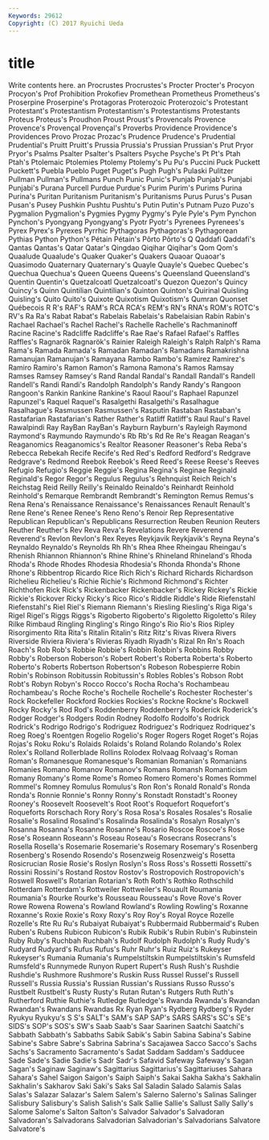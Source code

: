 ```yaml
---
Keywords: 29612 
Copyright: (C) 2017 Ryuichi Ueda
---
```


# title

Write contents here.
an Procrustes Procrustes's Procter Procter's Procyon Procyon's Prof Prohibition Prokofiev
Promethean Prometheus Prometheus's Proserpine Proserpine's Protagoras Proterozoic Proterozoic's Protestant Protestant's
Protestantism Protestantism's Protestantisms Protestants Proteus Proteus's Proudhon Proust Proust's Provencals
Provence Provence's Provençal Provençal's Proverbs Providence Providence's Providences Provo Prozac
Prozac's Prudence Prudence's Prudential Prudential's Pruitt Pruitt's Prussia Prussia's Prussian
Prussian's Prut Pryor Pryor's Psalms Psalter Psalter's Psalters Psyche Psyche's
Pt Pt's Ptah Ptah's Ptolemaic Ptolemies Ptolemy Ptolemy's Pu Pu's
Puccini Puck Puckett Puckett's Puebla Pueblo Puget Puget's Pugh Pugh's
Pulaski Pulitzer Pullman Pullman's Pullmans Punch Punic Punic's Punjab Punjab's
Punjabi Punjabi's Purana Purcell Purdue Purdue's Purim Purim's Purims Purina
Purina's Puritan Puritanism Puritanism's Puritanisms Purus Purus's Pusan Pusan's Pusey
Pushkin Pushtu Pushtu's Putin Putin's Putnam Puzo Puzo's Pygmalion Pygmalion's
Pygmies Pygmy Pygmy's Pyle Pyle's Pym Pynchon Pynchon's Pyongyang Pyongyang's
Pyotr Pyotr's Pyrenees Pyrenees's Pyrex Pyrex's Pyrexes Pyrrhic Pythagoras Pythagoras's
Pythagorean Pythias Python Python's Pétain Pétain's Pôrto Pôrto's Q Qaddafi
Qaddafi's Qantas Qantas's Qatar Qatar's Qingdao Qiqihar Qiqihar's Qom Qom's
Quaalude Quaalude's Quaker Quaker's Quakers Quaoar Quaoar's Quasimodo Quaternary Quaternary's
Quayle Quayle's Quebec Quebec's Quechua Quechua's Queen Queens Queens's Queensland
Queensland's Quentin Quentin's Quetzalcoatl Quetzalcoatl's Quezon Quezon's Quincy Quincy's Quinn
Quintilian Quintilian's Quinton Quinton's Quirinal Quisling Quisling's Quito Quito's Quixote
Quixotism Quixotism's Qumran Quonset Québecois R R's RAF's RAM's RCA
RCA's REM's RN's RNA's ROM's ROTC's RV's Ra Ra's Rabat
Rabat's Rabelais Rabelais's Rabelaisian Rabin Rabin's Rachael Rachael's Rachel Rachel's
Rachelle Rachelle's Rachmaninoff Racine Racine's Radcliffe Radcliffe's Rae Rae's Rafael
Rafael's Raffles Raffles's Ragnarök Ragnarök's Rainier Raleigh Raleigh's Ralph Ralph's
Rama Rama's Ramada Ramada's Ramadan Ramadan's Ramadans Ramakrishna Ramanujan Ramanujan's
Ramayana Rambo Rambo's Ramirez Ramirez's Ramiro Ramiro's Ramon Ramon's Ramona
Ramona's Ramos Ramsay Ramses Ramsey Ramsey's Rand Randal Randal's Randall
Randall's Randell Randell's Randi Randi's Randolph Randolph's Randy Randy's Rangoon
Rangoon's Rankin Rankine Rankine's Raoul Raoul's Raphael Rapunzel Rapunzel's Raquel
Raquel's Rasalgethi Rasalgethi's Rasalhague Rasalhague's Rasmussen Rasmussen's Rasputin Rastaban Rastaban's
Rastafarian Rastafarian's Rather Rather's Ratliff Ratliff's Raul Raul's Ravel Rawalpindi
Ray RayBan RayBan's Rayburn Rayburn's Rayleigh Raymond Raymond's Raymundo Raymundo's
Rb Rb's Rd Re Re's Reagan Reagan's Reaganomics Reaganomics's Realtor
Reasoner Reasoner's Reba Reba's Rebecca Rebekah Recife Recife's Red Red's
Redford Redford's Redgrave Redgrave's Redmond Reebok Reebok's Reed Reed's Reese
Reese's Reeves Refugio Refugio's Reggie Reggie's Regina Regina's Reginae Reginald
Reginald's Regor Regor's Regulus Regulus's Rehnquist Reich Reich's Reichstag Reid
Reilly Reilly's Reinaldo Reinaldo's Reinhardt Reinhold Reinhold's Remarque Rembrandt Rembrandt's
Remington Remus Remus's Rena Rena's Renaissance Renaissance's Renaissances Renault Renault's
Rene Rene's Renee Renee's Reno Reno's Renoir Rep Representative Republican
Republican's Republicans Resurrection Reuben Reunion Reuters Reuther Reuther's Rev Reva
Reva's Revelations Revere Reverend Reverend's Revlon Revlon's Rex Reyes Reykjavik
Reykjavik's Reyna Reyna's Reynaldo Reynaldo's Reynolds Rh Rh's Rhea Rhee
Rheingau Rheingau's Rhenish Rhiannon Rhiannon's Rhine Rhine's Rhineland Rhineland's Rhoda
Rhoda's Rhode Rhodes Rhodesia Rhodesia's Rhonda Rhonda's Rhone Rhone's Ribbentrop
Ricardo Rice Rich Rich's Richard Richards Richardson Richelieu Richelieu's Richie
Richie's Richmond Richmond's Richter Richthofen Rick Rick's Rickenbacker Rickenbacker's Rickey
Rickey's Rickie Rickie's Rickover Ricky Ricky's Rico Rico's Riddle Riddle's
Ride Riefenstahl Riefenstahl's Riel Riel's Riemann Riemann's Riesling Riesling's Riga
Riga's Rigel Rigel's Riggs Riggs's Rigoberto Rigoberto's Rigoletto Rigoletto's Riley
Rilke Rimbaud Ringling Ringling's Ringo Ringo's Rio Rio's Rios Ripley
Risorgimento Rita Rita's Ritalin Ritalin's Ritz Ritz's Rivas Rivera Rivers
Riverside Riviera Riviera's Rivieras Riyadh Riyadh's Rizal Rn Rn's Roach
Roach's Rob Rob's Robbie Robbie's Robbin Robbin's Robbins Robby Robby's
Roberson Roberson's Robert Robert's Roberta Roberta's Roberto Roberto's Roberts Robertson
Robertson's Robeson Robespierre Robin Robin's Robinson Robitussin Robitussin's Robles Robles's
Robson Robt Robt's Robyn Robyn's Rocco Rocco's Rocha Rocha's Rochambeau
Rochambeau's Roche Roche's Rochelle Rochelle's Rochester Rochester's Rock Rockefeller Rockford
Rockies Rockies's Rockne Rockne's Rockwell Rocky Rocky's Rod Rod's Roddenberry
Roddenberry's Roderick Roderick's Rodger Rodger's Rodgers Rodin Rodney Rodolfo Rodolfo's
Rodrick Rodrick's Rodrigo Rodrigo's Rodriguez Rodriguez's Rodriquez Rodriquez's Roeg Roeg's
Roentgen Rogelio Rogelio's Roger Rogers Roget Roget's Rojas Rojas's Roku
Roku's Rolaids Rolaids's Roland Rolando Rolando's Rolex Rolex's Rolland Rollerblade
Rollins Rolodex Rolvaag Rolvaag's Roman Roman's Romanesque Romanesque's Romanian Romanian's
Romanians Romanies Romano Romanov Romanov's Romans Romansh Romanticism Romany Romany's
Rome Rome's Romeo Romero Romero's Romes Rommel Rommel's Romney Romulus
Romulus's Ron Ron's Ronald Ronald's Ronda Ronda's Ronnie Ronnie's Ronny
Ronny's Ronstadt Ronstadt's Rooney Rooney's Roosevelt Roosevelt's Root Root's Roquefort
Roquefort's Roqueforts Rorschach Rory Rory's Rosa Rosa's Rosales Rosales's Rosalie
Rosalie's Rosalind Rosalind's Rosalinda Rosalinda's Rosalyn Rosalyn's Rosanna Rosanna's Rosanne
Rosanne's Rosario Roscoe Roscoe's Rose Rose's Roseann Roseann's Roseau Roseau's
Rosecrans Rosecrans's Rosella Rosella's Rosemarie Rosemarie's Rosemary Rosemary's Rosenberg Rosenberg's
Rosendo Rosendo's Rosenzweig Rosenzweig's Rosetta Rosicrucian Rosie Rosie's Roslyn Roslyn's
Ross Ross's Rossetti Rossetti's Rossini Rossini's Rostand Rostov Rostov's Rostropovich
Rostropovich's Roswell Roswell's Rotarian Rotarian's Roth Roth's Rothko Rothschild Rotterdam
Rotterdam's Rottweiler Rottweiler's Rouault Roumania Roumania's Rourke Rourke's Rousseau Rousseau's
Rove Rove's Rover Rowe Rowena Rowena's Rowland Rowland's Rowling Rowling's
Roxanne Roxanne's Roxie Roxie's Roxy Roxy's Roy Roy's Royal Royce
Rozelle Rozelle's Rte Ru Ru's Rubaiyat Rubaiyat's Rubbermaid Rubbermaid's Ruben
Ruben's Rubens Rubicon Rubicon's Rubik Rubik's Rubin Rubin's Rubinstein Ruby
Ruby's Ruchbah Ruchbah's Rudolf Rudolph Rudolph's Rudy Rudy's Rudyard Rudyard's
Rufus Rufus's Ruhr Ruhr's Ruiz Ruiz's Rukeyser Rukeyser's Rumania Rumania's
Rumpelstiltskin Rumpelstiltskin's Rumsfeld Rumsfeld's Runnymede Runyon Rupert Rupert's Rush Rush's
Rushdie Rushdie's Rushmore Rushmore's Ruskin Russ Russel Russel's Russell Russell's
Russia Russia's Russian Russian's Russians Russo Russo's Rustbelt Rustbelt's Rusty
Rusty's Rutan Rutan's Rutgers Ruth Ruth's Rutherford Ruthie Ruthie's Rutledge
Rutledge's Rwanda Rwanda's Rwandan Rwandan's Rwandans Rwandas Rx Ryan Ryan's
Rydberg Rydberg's Ryder Ryukyu Ryukyu's S S's SALT's SAM's SAP
SAP's SARS SARS's SC's SE's SIDS's SOP's SOS's SW's Saab
Saab's Saar Saarinen Saatchi Saatchi's Sabbath Sabbath's Sabbaths Sabik Sabik's
Sabin Sabina Sabina's Sabine Sabine's Sabre Sabre's Sabrina Sabrina's Sacajawea
Sacco Sacco's Sachs Sachs's Sacramento Sacramento's Sadat Saddam Saddam's Sadducee
Sade Sade's Sadie Sadie's Sadr Sadr's Safavid Safeway Safeway's Sagan
Sagan's Saginaw Saginaw's Sagittarius Sagittarius's Sagittariuses Sahara Sahara's Sahel Saigon
Saigon's Saiph Saiph's Sakai Sakha Sakha's Sakhalin Sakhalin's Sakharov Saki
Saki's Saks Sal Saladin Salado Salamis Salas Salas's Salazar Salazar's
Salem Salem's Salerno Salerno's Salinas Salinger Salisbury Salisbury's Salish Salish's
Salk Sallie Sallie's Sallust Sally Sally's Salome Salome's Salton Salton's
Salvador Salvador's Salvadoran Salvadoran's Salvadorans Salvadorian Salvadorian's Salvadorians Salvatore Salvatore's
